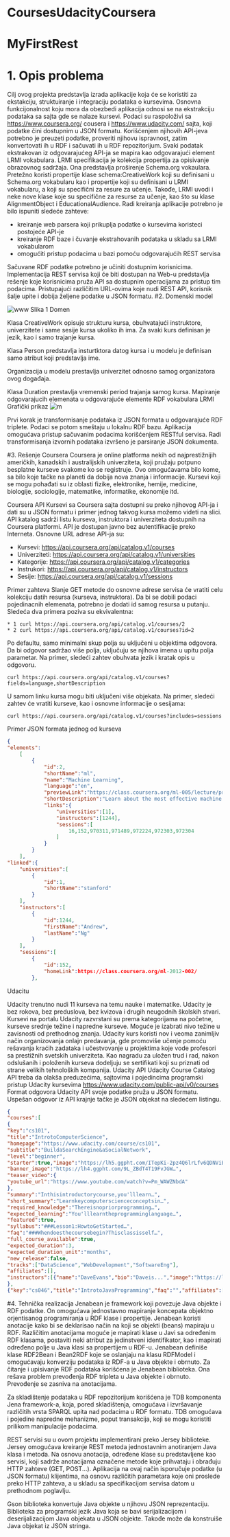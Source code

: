 CoursesUdacityCoursera
======================
MyFirstRest
===========
# 1.	Opis problema
Cilj ovog projekta predstavlja izrada aplikacije koja će se koristiti za ekstakciju, struktuiranje i integraciju podataka o kursevima. Osnovna funkcijonalnost koju mora da obezbedi aplikacija odnosi se na ekstrakciju podataka sa sajta gde se nalaze kursevi. Podaci su  raspoloživi sa https://www.coursera.org/ cousera i https://www.udacity.com/ sajta, koji podatke čini dostupnim u JSON formatu. Korišćenjem njihovih API-jeva potrebno je preuzeti podatke, proveriti njihovu ispravnost, zatim konvertovati ih u RDF i sačuvati ih u RDF repozitorijum. Svaki podatak ekstrakovan iz odgovarajućeg API-ja se mapira kao odgovarajući element LRMI  vokabulara. LRMI specifikacija je kolekcija propertija za opisivanje obrazovnog sadržaja. Ona predstavlja proširenje Schema.org  vokaulara. Pretežno koristi propertije klase schema:CreativeWork koji su definisani u  Schema.org vokabularu kao i propertije koji su definisani u LRMI vokabularu, a koji su specifični za resure za učenje. Takođe, LRMI uvodi i neke nove klase koje su specifične za resurse za učenje, kao što su
klase AlignmentObject
i EducationalAudience.
Radi kreiranja aplikacije potrebno je bilo ispuniti sledeće zahteve:
* kreiranje web parsera koji prikuplja podatke o kursevima koristeci postojeće API-je
* kreiranje RDF baze i čuvanje ekstrahovanih podataka u skladu sa LRMI vokabularom
* omogućiti pristup podacima u bazi pomoću odgovarajućih REST servisa

Sačuvane RDF podatke potrebno je učiniti dostupnim korisnicima. Implementacija REST servisa koji će biti dostupan na Web-u predstavlja rešenje koje korisnicima pruža API sa dostupnim operacijama za pristup tim podacima. Pristupajući različitim URL-ovima koje nudi REST API, korisnik šalje upite i dobija željene podatke u JSON formatu. 
#2.	Domenski model

![www](https://cloud.githubusercontent.com/assets/6192416/4297802/41c9e680-3e14-11e4-9154-53c7f0ab71e2.jpg)
Slika 1 Domen

Klasa CreativeWork opisuje strukturu kursa, obuhvatajući instruktore, univerzitete i same sesije kursa ukoliko ih ima. Za svaki kurs definisan je jezik, kao i samo trajanje kursa.

Klasa Person predstavlja insturtktora datog kursa i u modelu je definisan samo atribut koji predstavlja ime. 

Organizacija u modelu prestavlja univerzitet odnosno samog organizatora ovog događaja.

Klasa Duration prestavlja vremenski period trajanja samog kursa.
Mapiranje odgovarajucih elemenata  u odgovarajuće elemente RDF vokabulara LRMI Grafički prikaz
![m](https://cloud.githubusercontent.com/assets/6192416/4297826/c873924e-3e14-11e4-9846-0930c728b862.jpg)



Prvi korak je transformisanje podataka iz JSON formata u odgovarajuće RDF triplete. Podaci se potom smeštaju u lokalnu RDF bazu. Aplikacija omogućava pristup sačuvanim podacima korišćenjem RESTful servisa. Radi transformisanja izvornih podataka izvršeno je parsiranje JSON dokumenta.

#3.	Rešenje
Coursera
Coursera je online platforma nekih od najprestižnijih američkih, kanadskih i australijskih univerziteta, koji pružaju potpuno besplatne kurseve svakome ko se registruje. Ovo omogućavama bilo kome, sa bilo koje tačke na planeti da dobija nova znanja i informacije. Kursevi koji se mogu pohađati su iz oblasti fizike, elektronike, hemije, medicine, biologije, sociologije, matematike, informatike, ekonomije itd.

Coursera API 
Kursevi sa Coursera sajta dostupni su preko njihovog API-ja i dati su u JSON formatu i primer jednog takvog kursa možemo videti na slici. API katalog sadrži listu kurseva, instruktora i univerziteta dostupnih na Coursera platformi. API  je dostupan javno bez autentifikacije preko Interneta. Osnovne URL adrese API-ja su:
*	Kursevi:  https://api.coursera.org/api/catalog.v1/courses
*	Univerziteti: https://api.coursera.org/api/catalog.v1/universities
*	Kategorije: https://api.coursera.org/api/catalog.v1/categories
* Instrukori: https://api.coursera.org/api/catalog.v1/instructors
* Sesije: https://api.coursera.org/api/catalog.v1/sessions

Primer zahteva
Slanje GET metode do osnovne adrese servisa će vratiti celu kolekciju datih resursa (kurseva, instruktora). Da bi se dobili podaci pojedinacnih elemenata, potrebno je dodati id samog resursa u putanju. Sledeća dva primera poziva su ekvivalentna:
``` 
* 1	curl https://api.coursera.org/api/catalog.v1/courses/2
* 2 curl https://api.coursera.org/api/catalog.v1/courses?id=2
``` 
Po defaultu, samo minimalni skup polja su uključeni u objektima odgovora. Da bi odgovor sadržao više polja, uključuju se njihova imena u upitu polja parametar. Na primer, sledeći zahtev obuhvata jezik i kratak opis u odgovoru.
``` 
curl https://api.coursera.org/api/catalog.v1/courses?fields=language,shortDescription
``` 
U samom linku kursa mogu biti uključeni više objekata. Na primer, sledeći zahtev će vratiti kurseve, kao i osnovne informacije o sesijama: 
``` 
curl https://api.coursera.org/api/catalog.v1/courses?includes=sessions
``` 

Primer JSON formata jednog od kurseva
``` json
{
"elements":
	[
		{
			"id":2,
			"shortName":"ml",
			"name":"Machine Learning",
			"language":"en",
			"previewLink":"https://class.coursera.org/ml-005/lecture/preview",
			"shortDescription":"Learn about the most effective machine learning techniques, and gain practice implementing them and getting them to work for yourself.","targetAudience":1,"instructor":"Andrew Ng, Associate Professor",
			"links":{
				"universities":[1],
				"instructors":[1244],
				"sessions":[
					16,152,970311,971489,972224,972303,972304
				]
			}
		}
	],
"linked":{
	"universities":[
		{
			"id":1,
			"shortName":"stanford"
		}
	],
	"instructors":[
		{
			"id":1244,
			"firstName":"Andrew",
			"lastName":"Ng"
		}
	],
	"sessions":[
		{	
			"id":152,
			"homeLink":https://class.coursera.org/ml-2012-002/
		},
``` 
Udacitu

Udacity trenutno nudi 11 kurseva na temu nauke i matematike. Udacity je bez rokova, bez preduslova, bez kvizova i drugih neugodnih školskih stvari. Kursevi na portalu Udacity razvrstani su prema kategorijama na početne, kurseve srednje težine i napredne kurseve. Moguće je izabrati nivo težine u zavisnosti od prethodnog znanja. Udacity kurs koristi nov i veoma zanimljiv način organizovanja onlajn predavanja, gde promoviše učenje pomoću rešavanja kraćih zadataka i učestvovanje u projektima koje vode profesori sa prestižnih svetskih univerziteta. Kao nagradu za uložen trud i rad, nakon odslušanih i položenih kurseva dodeljuju se sertifikati koji su priznati od strane velikih tehnoloških kompanija.
Udacity API
Udacity Course Catalog API  treba da olakša preduzećima, sajtovima i pojedincima programski pristup Udacity kursevima https://www.udacity.com/public-api/v0/courses
Format odgovora
Udacity API svoje podatke pruža u JSON formatu. Uspešan odgovor iz API krajnje tačke je JSON objekat na sledećem listingu.
```json
{
"courses":[
{
"key":"cs101",
"title":"IntrotoComputerScience",
"homepage":"https://www.udacity.com/course/cs101",
"subtitle":"BuildaSearchEngine&aSocialNetwork",
"level":"beginner",
"starter":true,"image":"https://lh5.ggpht.com/ITepKi-2pz4Q6lrLfv6QDNViEG…",
"banner_image":"https://lh4.ggpht.com/9L_ZBdT4T19FvJGW…",
"teaser_video":{
"youtube_url":"https://www.youtube.com/watch?v=Pm_WAWZNbdA"
},
"summary":"Inthisintroductorycourse,you'lllearn…",
"short_summary":"Learnkeycomputerscienceconceptsin…",
"required_knowledge":"Thereisnopriorprogramming…",
"expected_learning":"You'lllearntheprogramminglanguage…",
"featured":true,
"syllabus":"###Lesson1:HowtoGetStarted…",
"faq":"###Whendoesthecoursebegin?Thisclassisself…",
"full_course_available":true,
"expected_duration":3,
"expected_duration_unit":"months",
"new_release":false,
"tracks":["DataScience","WebDevelopment","SoftwareEng"],
"affiliates":[],
"instructors":[{"name":"DaveEvans","bio":"Daveis...","image":"https://lh6.ggpht.com/1x-8cXA7J…"}]
},
{"key":"cs046","title":"IntrotoJavaProgramming","faq":"","affiliates":[{"name":"SanJoseStateUniversity","image":"https://lh3.ggpht.com/MpxH41jmm6mn0XOaVq6d…"}],"instructors":[{"name":"CayHorstmann","bio":"CaygrewupinNorth…","image":"https://lh5.ggpht.com/bpMaSLEZOPel9P2s4AIo…"}],…},…],"tracks":[{"courses":["cs101","ud359","ud827","ud201","ud617",…],"name":"DataScience","description":"Learndatasciencefromindustryexperts…"},…]} 

```

#4.	Tehnička realizacija
Jenabean  je framework koji povezuje Java objekte i RDF podatke. On omogućava jednostavno mapiranje koncepata objektno orjentisanog programiranja u RDF klase i propertije. Jenabean koristi anotacije kako bi se deklarisao način na koji se objekti (beans) mapiraju u RDF. Različitim anotacijama moguće je mapirati klase u Javi sa određenim RDF klasama, postaviti neki atribut za jedinstveni identifikator, kao i mapirati određeno polje u Java klasi sa propertijem u RDF-u. Jenabean definiše klase RDF2Bean i Bean2RDF koje se oslanjaju na klasu RDFModel i omogućavaju konverziju podataka iz RDF-a u Java objekte i obrnuto. 
Za čitanje i upisivanje RDF podataka korišćena je Jenabean biblioteka. Ona rešava problem prevođenja RDF tripleta u Java objekte i obrnuto. Prevođenje se zasniva na anotacijama.

Za skladištenje podataka u RDF repozitorijum korišćena je TDB  komponenta Jena framework-a, koja, pored skladištenja, omogućava i izvršavanje različitih vrsta SPARQL upita nad podacima u RDF formatu. TDB omogućava i pojedine napredne mehanizme, poput transakcija, koji se mogu koristiti prilikom manipulacije podacima. 

REST servisi su u ovom projektu implementirani preko Jersey  biblioteke. Jersey omogućava kreiranje REST metoda jednostavnim anotiranjem Java klasa i metoda. Na osnovu anotacija, određene klase su predstavljene kao servisi, koji sadrže anotacijama označene metode koje prihvataju i obrađuju HTTP zahteve (GET, POST...). Aplikacija na ovaj način isporučuje podatke (u JSON formatu) klijentima, na osnovu različitih parametara koje oni proslede preko HTTP zahteva, a u skladu sa specifikacijom servisa datom u prethodnom poglavlju.

Gson  biblioteka konvertuje Java objekte u njihovu JSON reprezentaciju. Biblioteka za programski jezik Java koja se bavi serijalizacijom i deserijalizacijom Java objekata u JSON objekte. Takođe može da konstruiše Java objekat iz JSON stringa. 





